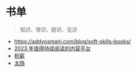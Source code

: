 # 书单

> 知识、常识、胆识、见识

- https://addyosmani.com/blog/soft-skills-books/
- [2023 年值得持续阅读的内容平台](https://justgoidea.com/posts/2023-063/)
- [积薪](https://firewood.news/)
- [太隐](https://wangyurui.com/)